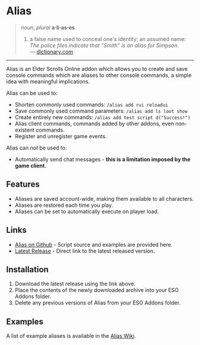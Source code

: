# Alias

> *noun*, *plural* **a·li·as·es**  
> 1. a false name used to conceal one's identity; an assumed name:  
> *The police files indicate that “Smith” is an alias for Simpson.*  
> &mdash; [dictionary.com](https://www.dictionary.com/browse/alias)  

---

Alias is an Elder Scrolls Online addon which allows you to create and save console commands which are aliases to other console commands, a simple idea with meaningful implications.

Alias can be used to:
- Shorten commonly used commands: `/alias add rui reloadui`
- Save commonly used command parameters: `/alias add ls loot show`
- Create entirely new commands: `/alias add test script d("Success!")`
- Alias client commands, commands added by other addons, even non-existent commands.
- Register and unregister game events.
 

Alias can *not* be used to:
- Automatically send chat messages - **this is a limitation imposed by the game client**.
 

## Features
- Aliases are saved account-wide, making them available to all characters.
- Aliases are restored each time you play.
- Aliases can be set to automatically execute on player load.
 

## Links
- [Alias on Github](https://github.com/jeremy-rm/Alias) - Script source and examples are provided here.
- [Latest Release](https://github.com/jeremy-rm/Alias/releases/latest) - Direct link to the latest released version.
 

## Installation
1. Download the latest release using the link above.
2. Place the contents of the newly downloaded archive into your ESO Addons folder.
3. Delete any previous versions of Alias from your ESO Addons folder.

## Examples
A list of example aliases is available in the [Alias Wiki](https://github.com/jeremy-rm/Alias/wiki).